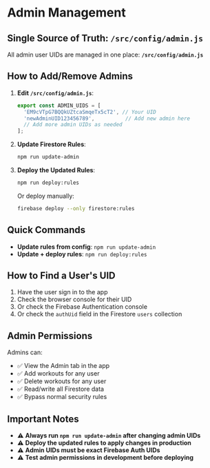 # Admin Management

## Single Source of Truth: `/src/config/admin.js`

All admin user UIDs are managed in one place: **`/src/config/admin.js`**

## How to Add/Remove Admins

1. **Edit `/src/config/admin.js`**:
   ```javascript
   export const ADMIN_UIDS = [
     'EM9cVTpG7BQQkUZtcaSmqeTx5cT2', // Your UID
     'newAdminUID123456789',          // Add new admin here
     // Add more admin UIDs as needed
   ];
   ```

2. **Update Firestore Rules**:
   ```bash
   npm run update-admin
   ```

3. **Deploy the Updated Rules**:
   ```bash
   npm run deploy:rules
   ```
   
   Or deploy manually:
   ```bash
   firebase deploy --only firestore:rules
   ```

## Quick Commands

- **Update rules from config**: `npm run update-admin`
- **Update + deploy rules**: `npm run deploy:rules`

## How to Find a User's UID

1. Have the user sign in to the app
2. Check the browser console for their UID
3. Or check the Firebase Authentication console
4. Or check the `authUid` field in the Firestore `users` collection

## Admin Permissions

Admins can:
- ✅ View the Admin tab in the app
- ✅ Add workouts for any user
- ✅ Delete workouts for any user
- ✅ Read/write all Firestore data
- ✅ Bypass normal security rules

## Important Notes

- ⚠️ **Always run `npm run update-admin` after changing admin UIDs**
- ⚠️ **Deploy the updated rules to apply changes in production**
- ⚠️ **Admin UIDs must be exact Firebase Auth UIDs**
- ⚠️ **Test admin permissions in development before deploying**
